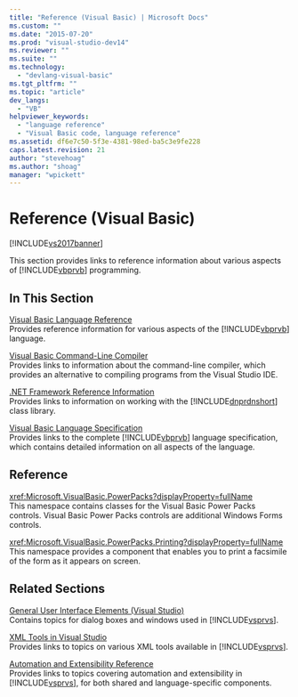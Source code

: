 ```yaml
---
title: "Reference (Visual Basic) | Microsoft Docs"
ms.custom: ""
ms.date: "2015-07-20"
ms.prod: "visual-studio-dev14"
ms.reviewer: ""
ms.suite: ""
ms.technology: 
  - "devlang-visual-basic"
ms.tgt_pltfrm: ""
ms.topic: "article"
dev_langs: 
  - "VB"
helpviewer_keywords: 
  - "language reference"
  - "Visual Basic code, language reference"
ms.assetid: df6e7c50-5f3e-4381-98ed-ba5c3e9fe228
caps.latest.revision: 21
author: "stevehoag"
ms.author: "shoag"
manager: "wpickett"
---
```

# Reference (Visual Basic)
[!INCLUDE[vs2017banner](../../includes/vs2017banner.md)]

This section provides links to reference information about various aspects of [!INCLUDE[vbprvb](../../includes/vbprvb-md.md)] programming.  
  
## In This Section  
 [Visual Basic Language Reference](../../visual-basic/language-reference/index.md)  
 Provides reference information for various aspects of the [!INCLUDE[vbprvb](../../includes/vbprvb-md.md)] language.  
  
 [Visual Basic Command-Line Compiler](../../visual-basic/reference/command-line-compiler/index.md)  
 Provides links to information about the command-line compiler, which provides an alternative to compiling programs from the Visual Studio IDE.  
  
 [.NET Framework Reference Information](../../visual-basic/reference/net-framework-reference-information.md)  
 Provides links to information on working with the [!INCLUDE[dnprdnshort](../../includes/dnprdnshort-md.md)] class library.  
  
 [Visual Basic Language Specification](../../visual-basic/reference/language-specification.md)  
 Provides links to the complete [!INCLUDE[vbprvb](../../includes/vbprvb-md.md)] language specification, which contains detailed information on all aspects of the language.  
  
## Reference  
 <xref:Microsoft.VisualBasic.PowerPacks?displayProperty=fullName>  
 This namespace contains classes for the Visual Basic Power Packs controls. Visual Basic Power Packs controls are additional Windows Forms controls.  
  
 <xref:Microsoft.VisualBasic.PowerPacks.Printing?displayProperty=fullName>  
 This namespace provides a component that enables you to print a facsimile of the form as it appears on screen.  
  
## Related Sections  
 [General User Interface Elements (Visual Studio)](/visual-studio/ide/reference/general-user-interface-elements-visual-studio)  
 Contains topics for dialog boxes and windows used in [!INCLUDE[vsprvs](../../includes/vsprvs-md.md)].  
  
 [XML Tools in Visual Studio](/visual-studio/xml-tools/xml-tools-in-visual-studio)  
 Provides links to topics on various XML tools available in [!INCLUDE[vsprvs](../../includes/vsprvs-md.md)].  
  
 [Automation and Extensibility Reference](../Topic/Automation%20and%20Extensibility%20Reference.md)  
 Provides links to topics covering automation and extensibility in [!INCLUDE[vsprvs](../../includes/vsprvs-md.md)], for both shared and language-specific components.